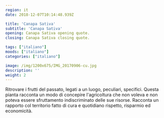 ```yaml
---
region: it
date: 2018-12-07T10:14:48.939Z

title: 'Canapa Sativa'
subtitle: 'Canapa Sativa'
opening: Canapa Sativa opening quote.
closing: Canapa Sativa closing quote.

tags: ["italiano"]
moods: ["italiano"]
categories: ["italiano"]

image: /img/1200x675/IMG_20170906-cu.jpg
description: ''
weight: 2
---
```


Ritrovare i frutti del passato, legati a un luogo, peculiari, specifici. Questa pianta racconta un modo di concepire l'agricoltura che non voleva e non poteva essere sfruttamento indiscriminato delle sue risorse. Racconta un rapporto col territorio fatto di cura e quotidiano rispetto, risparmio ed economicità.
